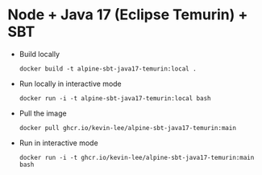 # Node + Java 17 (Eclipse Temurin) + SBT

* Build locally
  ```shell
  docker build -t alpine-sbt-java17-temurin:local .
  ```

* Run locally in interactive mode
  ```shell
  docker run -i -t alpine-sbt-java17-temurin:local bash
  ```

* Pull the image
  ```shell
  docker pull ghcr.io/kevin-lee/alpine-sbt-java17-temurin:main
  ```

* Run in interactive mode
  ```shell
  docker run -i -t ghcr.io/kevin-lee/alpine-sbt-java17-temurin:main bash
  ```
